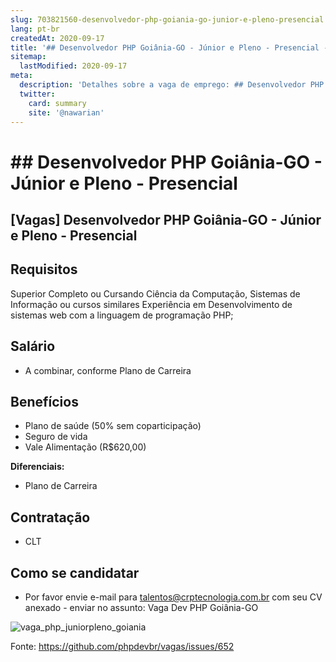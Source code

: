 ```yaml
---
slug: 703821560-desenvolvedor-php-goiania-go-junior-e-pleno-presencial
lang: pt-br
createdAt: 2020-09-17
title: '## Desenvolvedor PHP Goiânia-GO - Júnior e Pleno - Presencial - Vaga de Emprego'
sitemap:
  lastModified: 2020-09-17
meta:
  description: 'Detalhes sobre a vaga de emprego: ## Desenvolvedor PHP Goiânia-GO - Júnior e Pleno - Presencial'
  twitter:
    card: summary
    site: '@nawarian'
---
```


# ## Desenvolvedor PHP Goiânia-GO - Júnior e Pleno - Presencial

## [Vagas] Desenvolvedor PHP Goiânia-GO - Júnior e Pleno - Presencial

## Requisitos
Superior Completo ou Cursando Ciência da Computação, Sistemas de Informação ou cursos similares
Experiência em Desenvolvimento de sistemas web com a linguagem de programação PHP;

## Salário

- A combinar, conforme Plano de Carreira

## Benefícios

- Plano de saúde (50% sem coparticipação)
- Seguro de vida
- Vale Alimentação (R$620,00)

**Diferenciais:**

- Plano de Carreira

## Contratação

- CLT

## Como se candidatar

- Por favor envie e-mail para talentos@crptecnologia.com.br com seu CV anexado - enviar no assunto: Vaga Dev PHP Goiânia-GO

![vaga_php_juniorpleno_goiania](https://user-images.githubusercontent.com/65364051/93512799-3d785f00-f8fb-11ea-8ce3-ab7bd6545791.png)


Fonte: https://github.com/phpdevbr/vagas/issues/652